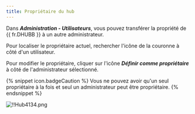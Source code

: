 ```yaml
---
title: Propriétaire du hub
---
```

Dans ***Administration - Utilisateurs***, vous pouvez transférer la propriété de {{ fr.DHUBB }} à un autre administrateur.  

Pour localiser le propriétaire actuel, rechercher l'icône de la couronne à côté d'un utilisateur.  

Pour modifier le propriétaire, cliquer sur l'icône ***Définir comme propriétaire*** à côté de l'administrateur sélectionné.  

{% snippet icon.badgeCaution %} 
Vous ne pouvez avoir qu'un seul propriétaire à la fois et seul un administrateur peut être propriétaire. 
{% endsnippet %}
 
![!!Hub4134.png](https://webdevolutions.azureedge.net/docs/fr/hub/Hub4134.png) 
